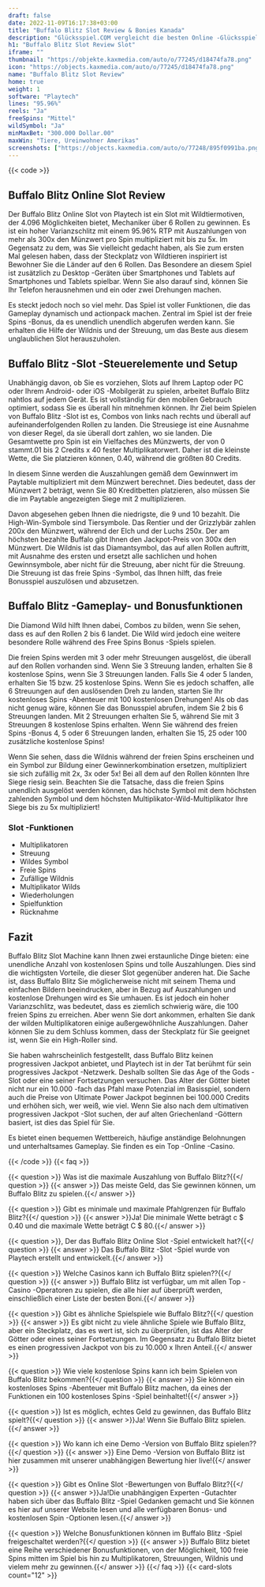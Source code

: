 ```yaml
---
draft: false
date: 2022-11-09T16:17:38+03:00
title: "Buffalo Blitz Slot Review & Bonies Kanada"
description: "Glücksspiel.COM vergleicht die besten Online -Glücksspiel -Sites und -spiele der Kanada.  Unabhängige Produktbewertungen und exklusive Anmeldeangebote. Jetzt spielen!"
h1: "Buffalo Blitz Slot Review Slot"
iframe: ""
thumbnail: "https://objekte.kaxmedia.com/auto/o/77245/d18474fa78.png"
icon: "https://objects.kaxmedia.com/auto/o/77245/d18474fa78.png"
name: "Buffalo Blitz Slot Review"
home: true
weight: 1
software: "Playtech"
lines: "95.96%"
reels: "Ja"
freeSpins: "Mittel"
wildSymbol: "Ja"
minMaxBet: "300.000 Dollar.00"
maxWin: "Tiere, Ureinwohner Amerikas"
screenshots: ["https://objects.kaxmedia.com/auto/o/77248/895f0991ba.png"]
---
```


{{< code >}}<h2>Buffalo Blitz Online Slot Review</h2><p>Der Buffalo Blitz Online Slot von Playtech ist ein Slot mit Wildtiermotiven, der 4.096 Möglichkeiten bietet, Mechaniker über 6 Rollen zu gewinnen. Es ist ein hoher Varianzschlitz mit einem 95.96% RTP mit Auszahlungen von mehr als 300x den Münzwert pro Spin multipliziert mit bis zu 5x. Im Gegensatz zu dem, was Sie vielleicht gedacht haben, als Sie zum ersten Mal gelesen haben, dass der Steckplatz von Wildtieren inspiriert ist Bewohner Sie die Länder auf den 6 Rollen. Das Besondere an diesem Spiel ist zusätzlich zu Desktop -Geräten über Smartphones und Tablets auf Smartphones und Tablets spielbar. Wenn Sie also darauf sind, können Sie Ihr Telefon herausnehmen und ein oder zwei Drehungen machen.</p><p>Es steckt jedoch noch so viel mehr. Das Spiel ist voller Funktionen, die das Gameplay dynamisch und actionpack machen. Zentral im Spiel ist der freie Spins -Bonus, da es unendlich unendlich abgerufen werden kann. Sie erhalten die Hilfe der Wildnis und der Streuung, um das Beste aus diesem unglaublichen Slot herauszuholen.</p><h2>Buffalo Blitz -Slot -Steuerelemente und Setup</h2><p>Unabhängig davon, ob Sie es vorziehen, Slots auf Ihrem Laptop oder PC oder Ihrem Android- oder iOS -Mobilgerät zu spielen, arbeitet Buffalo Blitz nahtlos auf jedem Gerät. Es ist vollständig für den mobilen Gebrauch optimiert, sodass Sie es überall hin mitnehmen können. Ihr Ziel beim Spielen von Buffalo Blitz -Slot ist es, Combos von links nach rechts und überall auf aufeinanderfolgenden Rollen zu landen. Die Streusiege ist eine Ausnahme von dieser Regel, da sie überall dort zahlen, wo sie landen. Die Gesamtwette pro Spin ist ein Vielfaches des Münzwerts, der von 0 stammt.01 bis 2 Credits x 40 fester Multiplikatorwert. Daher ist die kleinste Wette, die Sie platzieren können, 0.40, während die größten 80 Credits.</p><p>In diesem Sinne werden die Auszahlungen gemäß dem Gewinnwert im Paytable multipliziert mit dem Münzwert berechnet. Dies bedeutet, dass der Münzwert 2 beträgt, wenn Sie 80 Kreditbetten platzieren, also müssen Sie die im Paytable angezeigten Siege mit 2 multiplizieren.</p><p>Davon abgesehen geben Ihnen die niedrigste, die 9 und 10 bezahlt. Die High-Win-Symbole sind Tiersymbole. Das Rentier und der Grizzlybär zahlen 200x den Münzwert, während der Elch und der Luchs 250x. Der am höchsten bezahlte Buffalo gibt Ihnen den Jackpot-Preis von 300x den Münzwert. Die Wildnis ist das Diamantsymbol, das auf allen Rollen auftritt, mit Ausnahme des ersten und ersetzt alle sachlichen und hohen Gewinnsymbole, aber nicht für die Streuung, aber nicht für die Streuung. Die Streuung ist das freie Spins -Symbol, das Ihnen hilft, das freie Bonusspiel auszulösen und abzusetzen.</p><h2>Buffalo Blitz -Gameplay- und Bonusfunktionen</h2><p>Die Diamond Wild hilft Ihnen dabei, Combos zu bilden, wenn Sie sehen, dass es auf den Rollen 2 bis 6 landet. Die Wild wird jedoch eine weitere besondere Rolle während des Free Spins Bonus -Spiels spielen.</p><p>Die freien Spins werden mit 3 oder mehr Streuungen ausgelöst, die überall auf den Rollen vorhanden sind. Wenn Sie 3 Streuung landen, erhalten Sie 8 kostenlose Spins, wenn Sie 3 Streuungen landen. Falls Sie 4 oder 5 landen, erhalten Sie 15 bzw. 25 kostenlose Spins. Wenn Sie es jedoch schaffen, alle 6 Streuungen auf den auslösenden Dreh zu landen, starten Sie Ihr kostenloses Spins -Abenteuer mit 100 kostenlosen Drehungen! Als ob das nicht genug wäre, können Sie das Bonusspiel abrufen, indem Sie 2 bis 6 Streuungen landen. Mit 2 Streuungen erhalten Sie 5, während Sie mit 3 Streuungen 8 kostenlose Spins erhalten. Wenn Sie während des freien Spins -Bonus 4, 5 oder 6 Streuungen landen, erhalten Sie 15, 25 oder 100 zusätzliche kostenlose Spins!</p><p>Wenn Sie sehen, dass die Wildnis während der freien Spins erscheinen und ein Symbol zur Bildung einer Gewinnerkombination ersetzen, multipliziert sie sich zufällig mit 2x, 3x oder 5x! Bei all dem auf den Rollen könnten Ihre Siege riesig sein. Beachten Sie die Tatsache, dass die freien Spins unendlich ausgelöst werden können, das höchste Symbol mit dem höchsten zahlenden Symbol und dem höchsten Multiplikator-Wild-Multiplikator Ihre Siege bis zu 5x multipliziert!</p><h3>
Slot -Funktionen</h3><ul>
<li></span>
Multiplikatoren</li>
<li></span>
Streuung</li>
<li></span>
Wildes Symbol</li>
<li></span>
Freie Spins</li>
<li></span>
Zufällige Wildnis</li>
<li></span>
Multiplikator Wilds</li>
<li></span>
Wiederholungen</li>
<li></span>
Spielfunktion</li>
<li></span>
Rücknahme</li></ul><h2>Fazit</h2><p>Buffalo Blitz Slot Machine kann Ihnen zwei erstaunliche Dinge bieten: eine unendliche Anzahl von kostenlosen Spins und tolle Auszahlungen. Dies sind die wichtigsten Vorteile, die dieser Slot gegenüber anderen hat. Die Sache ist, dass Buffalo Blitz Sie möglicherweise nicht mit seinem Thema und einfachen Bildern beeindrucken, aber in Bezug auf Auszahlungen und kostenlose Drehungen wird es Sie umhauen. Es ist jedoch ein hoher Varianzschlitz, was bedeutet, dass es ziemlich schwierig wäre, die 100 freien Spins zu erreichen. Aber wenn Sie dort ankommen, erhalten Sie dank der wilden Multiplikatoren einige außergewöhnliche Auszahlungen. Daher können Sie zu dem Schluss kommen, dass der Steckplatz für Sie geeignet ist, wenn Sie ein High-Roller sind.</p><p>Sie haben wahrscheinlich festgestellt, dass Buffalo Blitz keinen progressiven Jackpot anbietet, und Playtech ist in der Tat berühmt für sein progressives Jackpot -Netzwerk. Deshalb sollten Sie das Age of the Gods -Slot oder eine seiner Fortsetzungen versuchen. Das Alter der Götter bietet nicht nur ein 10.000 -fach das Pfahl maxe Potenzial im Basisspiel, sondern auch die Preise von Ultimate Power Jackpot beginnen bei 100.000 Credits und erhöhen sich, wer weiß, wie viel. Wenn Sie also nach dem ultimativen progressiven Jackpot -Slot suchen, der auf alten Griechenland -Göttern basiert, ist dies das Spiel für Sie.</p><p>Es bietet einen bequemen Wettbereich, häufige anständige Belohnungen und unterhaltsames Gameplay. Sie finden es ein Top -Online -Casino.</p>
{{< /code >}}
{{< faq >}}

{{< question >}} Was ist die maximale Auszahlung von Buffalo Blitz?{{</ question >}}
{{< answer >}} Das meiste Geld, das Sie gewinnen können, um Buffalo Blitz zu spielen.{{</ answer >}}

{{< question >}} Gibt es minimale und maximale Pfahlgrenzen für Buffalo Blitz?{{</ question >}}
{{< answer >}}Ja! Die minimale Wette beträgt c $ 0.40 und die maximale Wette beträgt C $ 80.{{</ answer >}}

{{< question >}}, Der das Buffalo Blitz Online Slot -Spiel entwickelt hat?{{</ question >}}
{{< answer >}} Das Buffalo Blitz -Slot -Spiel wurde von Playtech erstellt und entwickelt.{{</ answer >}}

{{< question >}} Welche Casinos kann ich Buffalo Blitz spielen??{{</ question >}}
{{< answer >}} Buffalo Blitz ist verfügbar, um mit allen Top -Casino -Operatoren zu spielen, die alle hier auf überprüft werden, einschließlich einer Liste der besten Boni.{{</ answer >}}

{{< question >}} Gibt es ähnliche Spielspiele wie Buffalo Blitz?{{</ question >}}
{{< answer >}} Es gibt nicht zu viele ähnliche Spiele wie Buffalo Blitz, aber ein Steckplatz, das es wert ist, sich zu überprüfen, ist das Alter der Götter oder eines seiner Fortsetzungen. Im Gegensatz zu Buffalo Blitz bietet es einen progressiven Jackpot von bis zu 10.000 x Ihren Anteil.{{</ answer >}}

{{< question >}} Wie viele kostenlose Spins kann ich beim Spielen von Buffalo Blitz bekommen?{{</ question >}}
{{< answer >}} Sie können ein kostenloses Spins -Abenteuer mit Buffalo Blitz machen, da eines der Funktionen ein 100 kostenloses Spins -Spiel beinhaltet!{{</ answer >}}

{{< question >}} Ist es möglich, echtes Geld zu gewinnen, das Buffalo Blitz spielt?{{</ question >}}
{{< answer >}}Ja! Wenn Sie Buffalo Blitz spielen.{{</ answer >}}

{{< question >}} Wo kann ich eine Demo -Version von Buffalo Blitz spielen??{{</ question >}}
{{< answer >}} Eine Demo -Version von Buffalo Blitz ist hier zusammen mit unserer unabhängigen Bewertung hier live!{{</ answer >}}

{{< question >}} Gibt es Online Slot -Bewertungen von Buffalo Blitz?{{</ question >}}
{{< answer >}}Ja!Die unabhängigen Experten -Gutachter haben sich über das Buffalo Blitz -Spiel Gedanken gemacht und Sie können es hier auf unserer Website lesen und alle verfügbaren Bonus- und kostenlosen Spin -Optionen lesen.{{</ answer >}}

{{< question >}} Welche Bonusfunktionen können im Buffalo Blitz -Spiel freigeschaltet werden?{{</ question >}}
{{< answer >}} Buffalo Blitz bietet eine Reihe verschiedener Bonusfunktionen, von der Möglichkeit, 100 freie Spins mitten im Spiel bis hin zu Multiplikatoren, Streuungen, Wildnis und vielem mehr zu gewinnen.{{</ answer >}}
{{</ faq >}}
 {{< card-slots count="12" >}}